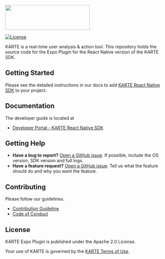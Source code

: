 <a href="https://karte.io"><img src="https://karte.io/assets/images/common/logo_black.svg" width="270" height="80"></img></a>


[![License](https://img.shields.io/badge/license-Apache%202-blue)](https://github.com/plaidev/karte-expo-plugin/blob/master/LICENSE)

KARTE is a real-time user analysis & action tool. This repository holds the source code for the Expo Plugin for the React Native version of the KARTE SDK.

## Getting Started
Please see the detailed instructions in our docs to add [KARTE React Native SDK](https://developers.karte.io/docs/react-native-sdk-v2) to your project.

## Documentation
The developer guide is located at
- [Developer Portal - KARTE React Native SDK](https://developers.karte.io/docs/react-native-sdk-v2)

## Getting Help
- **Have a bug to report?**
  [Open a GitHub issue](https://github.com/plaidev/karte-expo-plugin/issues/new). If possible, include the OS version, SDK version and full logs.
- **Have a feature request?**
  [Open a GitHub issue](https://github.com/plaidev/karte-expo-plugin/issues/new). Tell us what the feature should do and why you want the feature.

## Contributing

Please follow our guidelines.
 - [Contribution Guideline](https://github.com/plaidev/karte-expo-plugin/blob/master/CONTRIBUTING.md)
 - [Code of Conduct](https://github.com/plaidev/karte-expo-plugin/blob/master/CODE_OF_CONDUCT.md)

## License
KARTE Expo Plugin is published under the Apache 2.0 License.

Your use of KARTE is governed by the [KARTE Terms of Use](https://karte.io/legal/terms-of-use-en.html).
